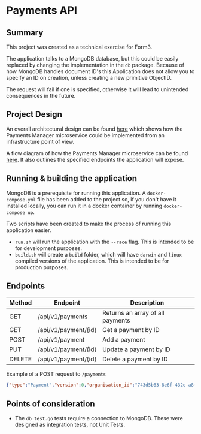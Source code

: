 # Payments API

## Summary
This project was created as a technical exercise for Form3. 

The application talks to a MongoDB database, but this could be easily replaced by changing the implementation in the `db` package. Because of how MongoDB handles document ID's this Application does not allow you to specify an ID on creation, unless creating a new primitive ObjectID. 

The request will fail if one is specified, otherwise it will lead to unintended consequences in the future. 

## Project Design
An overall architectural design can be found [here](https://github.com/tusiel/payments-api/blob/master/design/ArchitecturalDiagram.pdf) which shows how the Payments Manager microservice could be implemented from an infrastructure point of view. 

A flow diagram of how the Payments Manager microservice can be found [here](https://github.com/tusiel/payments-api/blob/master/design/flowDiagram.pdf). It also outlines the specified endpoints the application will expose. 

## Running & building the application
MongoDB is a prerequisite for running this application. A `docker-compose.yml` file has been added to the project so, if you don't have it installed locally, you can run it in a docker container by running `docker-compose up`. 

Two scripts have been created to make the process of running this application easier. 

- `run.sh` will run the application with the `--race` flag. This is intended to be for development purposes. 
- `build.sh` will create a `build` folder, which will have `darwin` and `linux` compiled versions of the application. This is intended to be for production purposes. 

## Endpoints

| Method      | Endpoint | Description |
| ----------- | -----------| ----------- |
| GET         | /api/v1/payments | Returns an array of all payments |
| GET         | /api/v1/payment/{id}| Get a payment by ID |
| POST        | /api/v1/payment| Add a payment |
| PUT         | /api/v1/payment/{id} | Update a payment by ID |
| DELETE      | /api/v1/payment/{id}| Delete a payment by ID|

Example of a POST request to `/payments` 

```json
{"type":"Payment","version":0,"organisation_id":"743d5b63-8e6f-432e-a8fa-c5d8d2ee5fcb","attributes":{"amount":"100.21","beneficiary_party":{"account_name":"W Owens","account_number":"31926819","account_number_code":"BBAN","account_type":0,"address":"1 The Beneficiary Localtown SE2","bank_id":"403000","bank_id_code":"GBDSC","name":"Wilfred Jeremiah Owens"},"charges_information":{"bearer_code":"SHAR","sender_charges":[{"amount":"5.00","currency":"GBP"},{"amount":"10.00","currency":"USD"}],"receiver_charges_amount":"1.00","receiver_charges_currency":"USD"},"currency":"GBP","debtor_party":{"account_name":"EJ Brown Black","account_number":"GB29XABC10161234567801","account_number_code":"IBAN","address":"10 Debtor Crescent Sourcetown NE1","bank_id":"203301","bank_id_code":"GBDSC","name":"Emelia Jane Brown"},"end_to_end_reference":"Wil piano Jan","fx":{"contract_reference":"FX123","exchange_rate":"2.00000","original_amount":"200.42","original_currency":"USD"},"numeric_reference":"1002001","payment_id":"123456789012345678","payment_purpose":"Paying for goods/services","payment_scheme":"FPS","payment_type":"Credit","processing_date":"2017-01-18","reference":"Payment for Em's piano lessons","scheme_payment_sub_type":"InternetBanking","scheme_payment_type":"ImmediatePayment","sponsor_party":{"account_number":"56781234","bank_id":"123123","bank_id_code":"GBDSC"}}}
```

## Points of consideration
- The `db_test.go` tests require a connection to MongoDB. These were designed as integration tests, not Unit Tests. 